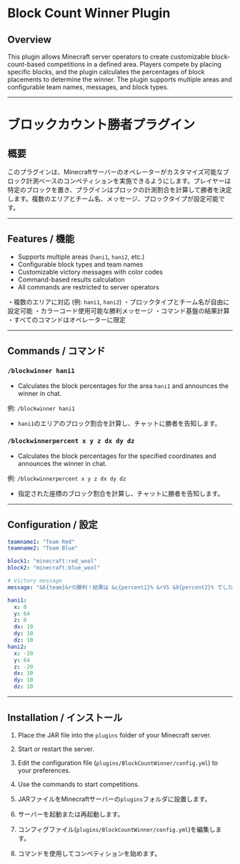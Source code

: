 # Block Count Winner Plugin

## Overview
This plugin allows Minecraft server operators to create customizable block-count-based competitions in a defined area. Players compete by placing specific blocks, and the plugin calculates the percentages of block placements to determine the winner. The plugin supports multiple areas and configurable team names, messages, and block types.

---

# ブロックカウント勝者プラグイン

## 概要
このプラグインは、Minecraftサーバーのオペレーターがカスタマイズ可能なブロック計測ベースのコンペティションを実施できるようにします。プレイヤーは特定のブロックを置き、プラグインはブロックの計測割合を計算して勝者を決定します。複数のエリアとチーム名、メッセージ、ブロックタイプが設定可能です。

---

## Features / 機能

- Supports multiple areas (`hani1`, `hani2`, etc.)
- Configurable block types and team names
- Customizable victory messages with color codes
- Command-based results calculation
- All commands are restricted to server operators

・複数のエリアに対応 (例: `hani1`, `hani2`)
・ブロックタイプとチーム名が自由に設定可能
・カラーコード使用可能な勝利メッセージ
・コマンド基盤の結果計算
・すべてのコマンドはオペレーターに限定

---

## Commands / コマンド

### `/blockwinner hani1`
- Calculates the block percentages for the area `hani1` and announces the winner in chat.

例: `/blockwinner hani1`
- `hani1`のエリアのブロック割合を計算し、チャットに勝者を告知します。

### `/blockwinnerpercent x y z dx dy dz`
- Calculates the block percentages for the specified coordinates and announces the winner in chat.

例: `/blockwinnerpercent x y z dx dy dz`
- 指定された座標のブロック割合を計算し、チャットに勝者を告知します。

---

## Configuration / 設定

```yaml
teamname1: "Team Red"
teamname2: "Team Blue"

block1: "minecraft:red_wool"
block2: "minecraft:blue_wool"

# Victory message
message: "&6{team}&rの勝利！結果は &c{percent1}% &rVS &9{percent2}% でした。"

hani1:
  x: 0
  y: 64
  z: 0
  dx: 10
  dy: 10
  dz: 10
hani2:
  x: -20
  y: 64
  z: -20
  dx: 10
  dy: 10
  dz: 10
```

---

## Installation / インストール

1. Place the JAR file into the `plugins` folder of your Minecraft server.
2. Start or restart the server.
3. Edit the configuration file (`plugins/BlockCountWinner/config.yml`) to your preferences.
4. Use the commands to start competitions.

1. JARファイルをMinecraftサーバーの`plugins`フォルダに設置します。
2. サーバーを起動または再起動します。
3. コンフィグファイル(`plugins/BlockCountWinner/config.yml`)を編集します。
4. コマンドを使用してコンペティションを始めます。

